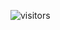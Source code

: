 ![visitors](https://visitor-badge.glitch.me/badge?page_id=page.id)

<!---
AtitBimali/AtitBimali is a ✨ special ✨ repository because its `README.md` (this file) appears on your GitHub profile.
You can click the Preview link to take a look at your changes.
--->
